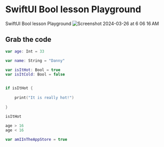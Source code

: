 # SwiftUI Bool lesson Playground
SwiftUI Bool lesson Playground
![Screenshot 2024-03-26 at 6 06 16 AM](https://github.com/danielurra/SwiftUI-Bool-lesson-Playground/assets/51704179/04fccc6f-7fa4-4639-b35a-73b9b721120c)
## Grab the code
```swift
var age: Int = 33

var name: String = "Danny"

var isItHot: Bool = true
var isItCold: Bool = false


if isItHot {
    
    print("It is really hot!")
    
}

isItHot

age > 16
age < 16

var amIInTheAppStore = true



```
